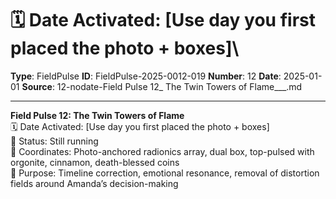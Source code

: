 # 🗓️ Date Activated: \[Use day you first placed the photo + boxes]\

**Type**: FieldPulse
**ID**: FieldPulse-2025-0012-019
**Number**: 12
**Date**: 2025-01-01
**Source**: 12-nodate-Field Pulse 12_ The Twin Towers of Flame___.md

---

**Field Pulse 12: The Twin Towers of Flame**\
🗓️ Date Activated: \[Use day you first placed the photo + boxes]\
🔂 Status: Still running\
🧭 Coordinates: Photo-anchored radionics array, dual box, top-pulsed with orgonite, cinnamon, death-blessed coins\
🔑 Purpose: Timeline correction, emotional resonance, removal of distortion fields around Amanda’s decision-making